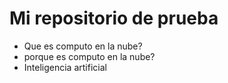 # Mi repositorio de prueba 

- Que es computo en la nube?
- porque es computo en la nube?
- Inteligencia artificial
